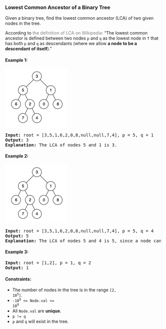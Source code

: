 ### Lowest Common Ancestor of a Binary Tree

Given a binary tree, find the lowest common ancestor (LCA) of two given nodes in the tree.

According to <font color="gray">the definition of LCA on Wikipedia:</font> “The lowest common ancestor is defined between two nodes `p` and `q` as the lowest node in `T` that has both `p` and `q` as descendants (where we allow **a node to be a descendant of itself**).”



#### Example 1:
![](../../resources/lt0236_1.png)
<pre>
<strong>Input:</strong> root = [3,5,1,6,2,0,8,null,null,7,4], p = 5, q = 1
<strong>Output:</strong> 3
<strong>Explanation:</strong> The LCA of nodes 5 and 1 is 3.
</pre>
#### Example 2:
![](../../resources/lt0236_2.png)
<pre>
<strong>Input:</strong> root = [3,5,1,6,2,0,8,null,null,7,4], p = 5, q = 4
<strong>Output:</strong> 5
<strong>Explanation:</strong> The LCA of nodes 5 and 4 is 5, since a node can be a descendant of itself according to the LCA definition.
</pre>
#### Example 3:
<pre>
<strong>Input:</strong> root = [1,2], p = 1, q = 2
<strong>Output:</strong> 1
</pre>

#### Constraints:

- The number of nodes in the tree is in the range <code>[2, 10<sup>5</sup>]</code>.
- <code>-10<sup>9</sup> <= Node.val <= 10<sup>9</sup></code>
- All `Node.val` are **unique**.
- `p != q`
- `p` and `q` will exist in the tree.